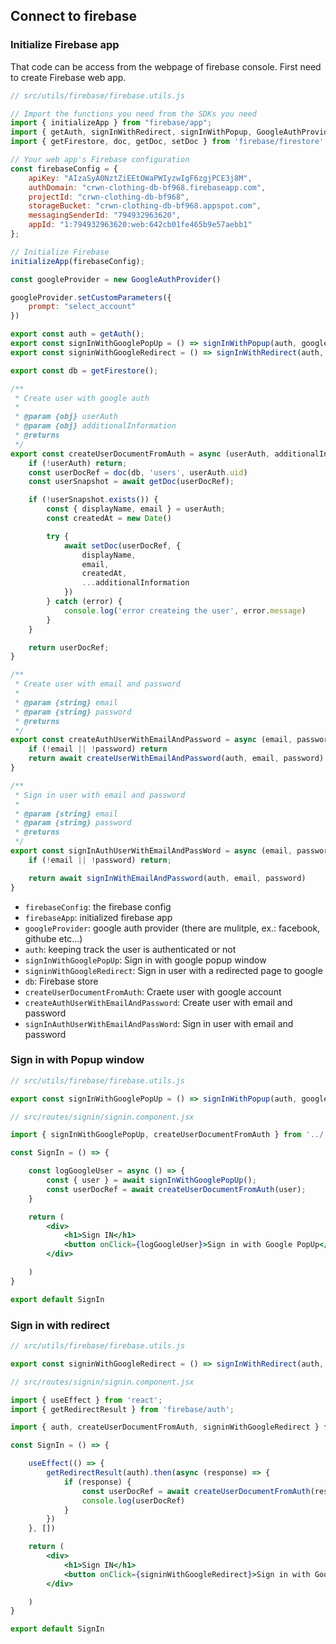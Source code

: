 ## Connect to firebase

### Initialize Firebase app

That code can be access from the webpage of firebase console.
First need to create Firebase web app.

```js
// src/utils/firebase/firebase.utils.js

// Import the functions you need from the SDKs you need
import { initializeApp } from "firebase/app";
import { getAuth, signInWithRedirect, signInWithPopup, GoogleAuthProvider, createUserWithEmailAndPassword, signInWithEmailAndPassword } from 'firebase/auth'
import { getFirestore, doc, getDoc, setDoc } from 'firebase/firestore'

// Your web app's Firebase configuration
const firebaseConfig = {
    apiKey: "AIzaSyA0NztZiEEtOWaPWIyzwIgF6zgjPCE3j8M",
    authDomain: "crwn-clothing-db-bf968.firebaseapp.com",
    projectId: "crwn-clothing-db-bf968",
    storageBucket: "crwn-clothing-db-bf968.appspot.com",
    messagingSenderId: "794932963620",
    appId: "1:794932963620:web:642cb01fe465b9e57aebb1"
};

// Initialize Firebase
initializeApp(firebaseConfig);

const googleProvider = new GoogleAuthProvider()

googleProvider.setCustomParameters({
    prompt: "select_account"
})

export const auth = getAuth();
export const signInWithGooglePopUp = () => signInWithPopup(auth, googleProvider);
export const signinWithGoogleRedirect = () => signInWithRedirect(auth, googleProvider)

export const db = getFirestore();

/**
 * Create user with google auth
 *
 * @param {obj} userAuth
 * @param {obj} additionalInformation
 * @returns
 */
export const createUserDocumentFromAuth = async (userAuth, additionalInformation = {}) => {
    if (!userAuth) return;
    const userDocRef = doc(db, 'users', userAuth.uid)
    const userSnapshot = await getDoc(userDocRef);

    if (!userSnapshot.exists()) {
        const { displayName, email } = userAuth;
        const createdAt = new Date()

        try {
            await setDoc(userDocRef, {
                displayName,
                email,
                createdAt,
                ...additionalInformation
            })
        } catch (error) {
            console.log('error createing the user', error.message)
        }
    }

    return userDocRef;
}

/**
 * Create user with email and password
 *
 * @param {string} email
 * @param {string} password
 * @returns
 */
export const createAuthUserWithEmailAndPassword = async (email, password) => {
    if (!email || !password) return
    return await createUserWithEmailAndPassword(auth, email, password)
}

/**
 * Sign in user with email and password
 *
 * @param {string} email
 * @param {string} password
 * @returns
 */
export const signInAuthUserWithEmailAndPassWord = async (email, password) => {
    if (!email || !password) return;

    return await signInWithEmailAndPassword(auth, email, password)
}
```

- ```firebaseConfig```: the firebase config
- ```firebaseApp```: initialized firebase app
- ```googleProvider```: google auth provider (there are mulitple, ex.: facebook, githube etc...)
- ```auth```: keeping track the user is authenticated or not
- ```signInWithGooglePopUp```: Sign in with google popup window
- ```signinWithGoogleRedirect```: Sign in user with a redirected page to google
- ```db```: Firebase store
- ```createUserDocumentFromAuth```: Craete user with google account
- ```createAuthUserWithEmailAndPassword```: Create user with email and password
- ```signInAuthUserWithEmailAndPassWord```: Sign in user with email and password

### Sign in with Popup window
```js
// src/utils/firebase/firebase.utils.js

export const signInWithGooglePopUp = () => signInWithPopup(auth, googleProvider);
```

```jsx
// src/routes/signin/signin.component.jsx

import { signInWithGooglePopUp, createUserDocumentFromAuth } from '../../utils/firebase/firebase.utils'

const SignIn = () => {

    const logGoogleUser = async () => {
        const { user } = await signInWithGooglePopUp();
        const userDocRef = await createUserDocumentFromAuth(user);
    }

    return (
        <div>
            <h1>Sign IN</h1>
            <button onClick={logGoogleUser}>Sign in with Google PopUp</button>
        </div>

    )
}

export default SignIn
```

### Sign in with redirect 

```js
// src/utils/firebase/firebase.utils.js

export const signinWithGoogleRedirect = () => signInWithRedirect(auth, googleProvider)
```

```jsx
// src/routes/signin/signin.component.jsx

import { useEffect } from 'react';
import { getRedirectResult } from 'firebase/auth';

import { auth, createUserDocumentFromAuth, signinWithGoogleRedirect } from '../../utils/firebase/firebase.utils'

const SignIn = () => {

    useEffect(() => {
        getRedirectResult(auth).then(async (response) => {
            if (response) {
                const userDocRef = await createUserDocumentFromAuth(response.user)
                console.log(userDocRef)
            }
        })
    }, [])

    return (
        <div>
            <h1>Sign IN</h1>
            <button onClick={signinWithGoogleRedirect}>Sign in with Google PopUp</button>
        </div>

    )
}

export default SignIn
```




